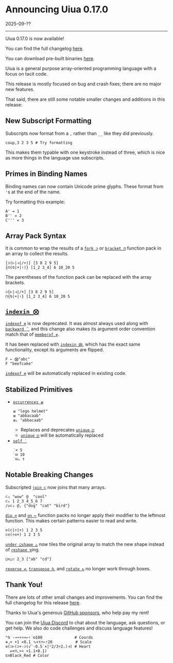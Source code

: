 # Announcing Uiua 0.17.0

2025-09-??

---

Uiua 0.17.0 is now available!

You can find the full changelog [here](https://uiua.org/docs/changelog#0.17.0---2025-09-??).

You can download pre-built binaries [here](https://github.com/uiua-lang/uiua/releases).

Uiua is a general purpose array-oriented programming language with a focus on tacit code.

This release is mostly focused on bug and crash fixes; there are no major new features.

That said, there are still some notable smaller changes and additions in this release:

## New Subscript Formatting

Subscripts now format from a `,` rather than `__` like they did previously.

```uiua
coup,3 2 3 5 # Try formatting
```

This makes them typable with one keystroke instead of three, which is nice as more things in the language use subscripts.

## Primes in Binding Names

Binding names can now contain Unicode prime glyphs. These format from `'`s at the end of the name.

Try formatting this example:

```uiua
A' = 1
B'' = 2
C''' = 3
```

## Array Pack Syntax

It is common to wrap the results of a [`fork ⊃`](https://uiua.org/docs/fork) or [`bracket ⊓`](https://uiua.org/docs/bracket) function pack in an array to collect the results.

```uiua
[⊃(⊢|⊣|/+)] [3 8 2 9 5]
{⊓(⍉|+|⇡)} [1_2 3_4] 6 10_20 5
```

The parentheses of the function pack can be replaced with the array brackets.

```uiua
⊃[⊢|⊣|/+] [3 8 2 9 5]
⊓{⍉|+|⇡} [1_2 3_4] 6 10_20 5
```

## [`indexin ⨂`](https://uiua.org/docs/indexin)

[`indexof ⊗`](https://uiua.org/docs/indexof) is now deprecated. It was almost always used along with [`backward ˜`](https://uiua.org/docs/backward), and this change also makes its argument order convention match that of [`memberof ∊`](https://uiua.org/docs/memberof).

It has been replaced with [`indexin ⨂`](https://uiua.org/docs/indexin), which has the exact same functionality, except its arguments are flipped.

```uiua
F ← ⨂"abc"
F "beefcake"
```

[`indexof ⊗`](https://uiua.org/docs/indexof) will be automatically replaced in existing code.

## Stabilized Primitives

- [`occurrences ⧆`](https://uiua.org/docs/occurrences)
    ```uiua
    ⧆ "lego helmet"
    ⧆ "abbacaab"
    ⧆₁ "abbacaab"
    ```
  - Replaces and deprecates [`unique ◰`](https://uiua.org/docs/unique)
  - [`unique ◰`](https://uiua.org/docs/unique) will be automatically replaced
- [`self ˙`](https://uiua.org/docs/self)
  ```uiua
  ˙× 5
  ˙⊟ 10
  ˙⊟₃ τ
  ```

## Notable Breaking Changes

Subscripted [`join ⊂`](https://uiua.org/docs/join) now joins that many arrays.

```uiua
⊂₃ "wow" @  "cool"
⊂₄ 1 2_3 4_5_6 7
/◇⊂₃ @, {"dog" "cat" "bird"}
```

[`dip ⊙`](https://uiua.org/docs/dip) and [`on ⟜`](https://uiua.org/docs/on) function packs no longer apply their modifier to the leftmost function. This makes certain patterns easier to read and write.

```uiua
⊙(⊂|÷|+) 1 2 3 5
⊂⊙(÷⊙+) 1 2 3 5
```

[`under ⍜`](https://uiua.org/docs/under)[`shape △`](https://uiua.org/docs/shape) now tiles the original array to match the new shape instead of [`reshape ↯`](https://uiua.org/docs/reshape)ing.

```uiua
⍜⊙△⊂ 2_3 ["ab" "cd"]
```

[`reverse ⇌`](https://uiua.org/docs/reverse), [`transpose ⍉`](https://uiua.org/docs/transpose), and [`rotate ↻`](https://uiua.org/docs/rotate) no longer work through boxes.

## Thank You!

There are lots of other small changes and improvements. You can find the full changelog for this release [here](https://uiua.org/docs/changelog#0.17.0---2025-09-??).

Thanks to Uiua's generous [GitHub sponsors](https://github.com/sponsors/uiua-lang), who help pay my rent!

You can join the [Uiua Discord](https://discord.gg/3r9nrfYhCc) to chat about the language, ask questions, or get help. We also do code challenges and discuss language features!

```uiua
°⍉ -⊸¬÷¤¤⟜⇡˙⊟100              # Coords
≡⌟× +1 ×0.1 ∿×τ÷⟜⇡20          # Scale
≡(⊃⊢(⊃+-⊃(√˜-0.5˙×|ⁿ2/3÷2⌵)⊣) # Heart
  ⇌×⊓⌞>< ×1.1+0.1)
⊏⊙Black_Red # Color
```
